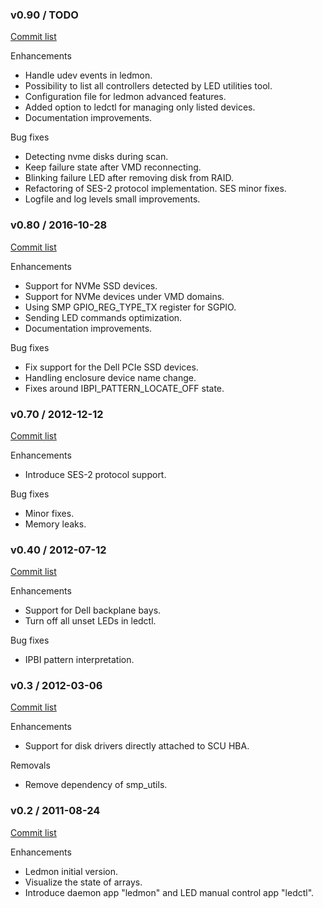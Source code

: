 ### v0.90 / TODO

[Commit list](https://github.com/intel/ledmon/compare/v0.80...v0.90)

Enhancements

* Handle udev events in ledmon.
* Possibility to list all controllers detected by LED utilities tool.
* Configuration file for ledmon advanced features.
* Added option to ledctl for managing only listed devices.
* Documentation improvements.

Bug fixes

* Detecting nvme disks during scan.
* Keep failure state after VMD reconnecting.
* Blinking failure LED after removing disk from RAID.
* Refactoring of SES-2 protocol implementation. SES minor fixes.
* Logfile and log levels small improvements.


### v0.80 / 2016-10-28

[Commit list](https://github.com/intel/ledmon/compare/v0.70...v0.80)

Enhancements

* Support for NVMe SSD devices.
* Support for NVMe devices under VMD domains.
* Using SMP GPIO_REG_TYPE_TX register for SGPIO.
* Sending LED commands optimization.
* Documentation improvements.

Bug fixes

* Fix support for the Dell PCIe SSD devices.
* Handling enclosure device name change.
* Fixes around IBPI_PATTERN_LOCATE_OFF state.


### v0.70 / 2012-12-12

[Commit list](https://github.com/intel/ledmon/compare/v0.40...v0.70)

Enhancements

* Introduce SES-2 protocol support.

Bug fixes

* Minor fixes.
* Memory leaks.


### v0.40 / 2012-07-12

[Commit list](https://github.com/intel/ledmon/compare/v0.3...v0.40)

Enhancements

* Support for Dell backplane bays.
* Turn off all unset LEDs in ledctl.

Bug fixes

* IPBI pattern interpretation.


### v0.3 / 2012-03-06

[Commit list](https://github.com/intel/ledmon/compare/v0.2...v0.3)

Enhancements

* Support for disk drivers directly attached to SCU HBA.

Removals

* Remove dependency of smp_utils.


### v0.2 / 2011-08-24

[Commit list](https://github.com/intel/ledmon/compare/af8f20626e4e36cdf4bb9955fc65f22fec155580...v0.2)

Enhancements

* Ledmon initial version.
* Visualize the state of arrays.
* Introduce daemon app "ledmon" and LED manual control app "ledctl".

